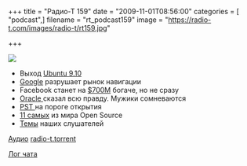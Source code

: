 +++
title = "Радио-Т 159"
date = "2009-11-01T08:56:00"
categories = [ "podcast",]
filename = "rt_podcast159"
image = "https://radio-t.com/images/radio-t/rt159.jpg"

+++

![](https://radio-t.com/images/radio-t/rt159.jpg)

- Выход [Ubuntu 9.10](http://www.opennet.ru/opennews/art.shtml?num=24033)
- [Google](http://www.techcrunch.com/2009/10/28/google-redefines-car-gps-navigation-google-maps-navigation-android/) разрушает рынок навигации
- Facebook станет на [$700М](http://webplanet.ru/news/law/2009/10/30/facebook_spam.html) богаче, но не сразу
- [Oracle ](http://habrahabr.ru/blogs/Sun/73708/)сказал всю правду. Мужики сомневаются
- [PST ](http://soft.compulenta.ru/471573/)на пороге открытия
- [11 самых](http://www.smashingapps.com/2009/10/27/11-most-popular-open-source-softwares-of-all-time.html) из мира Open Source
- [Темы](http://radio-t.com/temi_dlja_vipuskov/temy-dlya-159/) наших слушателей

[Аудио](https://archive.rucast.net/radio-t/media/rt_podcast159.mp3)
[radio-t.torrent](http://www.radio-t.com/torrents/rt_podcast159.mp3.torrent)

[Лог чата](http://chat.radio-t.com/logs/radio-t-159.html)
<audio src="https://archive.rucast.net/radio-t/media/rt_podcast159.mp3" preload="none"></audio>
